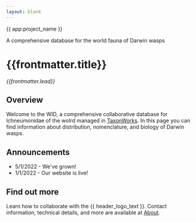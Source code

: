 ```yaml
---
layout: blank
---
```

<GalleryCarousel :depiction-id= "blank" height="500px">
  <div class="flex flex-col justify-center items-center w-full h-full bg-black bg-opacity-25 text-white gap-4 px-4 box-border">
    <span class="text-4xl font-medium">{{ app:project_name }}</span>
    <p class="text-lg sm:text-xl">A comprehensive database for the world fauna of Darwin wasps</p>
    <div class="mx-auto flex flex-col items-center mt-6 sm:mt-10 w-full ">
      <autocomplete-otu class="w-full sm:w-96 text-base-content ml-2 sm:ml-0" placeholder="Search by taxon name" autofocus/>
    </em>
    </div>
  </div>
</GalleryCarousel>    

<div class="container mx-auto my-8 px-4 md:px-0 box-border">

# {{frontmatter.title}}
_{{frontmatter.lead}}_

## Overview
Welcome to the WID, a comprehensive collaborative database for <router-link to="/otus/659407">Ichneumonidae</router-link> of the wolrd managed in [TaxonWorks](https://taxonworks.org). In this page you can find information about distribution, nomenclature, and biology of Darwin wasps.  

## Announcements
* 5/1/2022 - We've grown!  
* 1/1/2022 - Our website is live!

## Find out more
Learn how to collaborate with the {{  header_logo_text }}. Contact information, technical details, and more are available at [About](/about).
